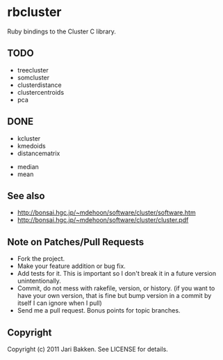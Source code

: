 rbcluster
=========

Ruby bindings to the Cluster C library.

TODO
----

* treecluster
* somcluster
* clusterdistance
* clustercentroids
* pca

DONE
----

- kcluster
- kmedoids
- distancematrix
* median
* mean

See also
--------

* http://bonsai.hgc.jp/~mdehoon/software/cluster/software.htm
* http://bonsai.hgc.jp/~mdehoon/software/cluster/cluster.pdf

Note on Patches/Pull Requests
-----------------------------

* Fork the project.
* Make your feature addition or bug fix.
* Add tests for it. This is important so I don't break it in a
  future version unintentionally.
* Commit, do not mess with rakefile, version, or history.
  (if you want to have your own version, that is fine but bump version in a commit by itself I can ignore when I pull)
* Send me a pull request. Bonus points for topic branches.

Copyright
---------

Copyright (c) 2011 Jari Bakken. See LICENSE for details.
